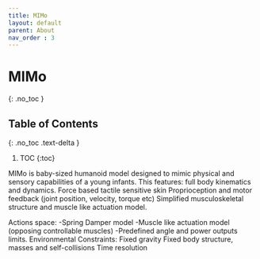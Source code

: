 ```yaml
---
title: MIMo
layout: default
parent: About
nav_order : 3
---
```


# MIMo
{: .no_toc }

## Table of Contents
{: .no_toc .text-delta }

1. TOC
{:toc}

MIMo is baby-sized humanoid model designed to mimic physical and sensory capabilities of a young infants. This features:
full body kinematics and dynamics.
Force based tactile sensitive skin
Proprioception and motor feedback (joint position, velocity, torque etc)
Simplified musculoskeletal structure and muscle like actuation model.

Actions space:
-Spring Damper model
-Muscle like actuation model (opposing controllable muscles)
-Predefined angle and power outputs limits.
Environmental Constraints:
Fixed gravity
Fixed body structure, masses and self-collisions
Time resolution